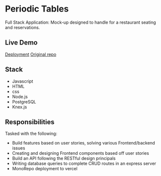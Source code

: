 # Periodic Tables
Full Stack Application: Mock-up designed to handle for a restaurant seating and reservations.
## Live Demo
[Deployment](https://periodic-tablesfe-62i98qolt-richardgreckijr.vercel.app/dashboard)
[Original repo](https://github.com/Thinkful-Ed/starter-restaurant-reservation)
## Stack 
- Javascript
- HTML
- css
- Node.js
- PostgreSQL
- Knex.js
## Responsibilities 
Tasked with the following:
- Build features based on user stories, solving various Frontend/backend issues
- Creating and designing Frontend components based off user stories
- Build an API following the RESTful design principals
- Writing database queries to complete CRUD routes in an express server
- MonoRepo deployment to vercel
